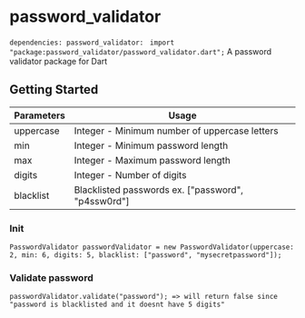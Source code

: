 # password_validator

`dependencies:
    password_validator: `
`import "package:password_validator/password_validator.dart";`
A password validator package for Dart 

## Getting Started

| Parameters  | Usage       |
| ----------- | ----------------- |
| uppercase   | Integer - Minimum number of uppercase letters      |
| min         | Integer - Minimum password length      |
| max         | Integer - Maximum password length |
| digits      | Integer - Number of digits |
| blacklist   | Blacklisted passwords ex. ["password", "p4ssw0rd"] |

### Init 
`PasswordValidator passwordValidator = new PasswordValidator(uppercase: 2, min: 6, digits: 5, blacklist: ["password", "mysecretpassword"]);`

### Validate password
`passwordValidator.validate("password"); => will return false since "password is blacklisted and it doesnt have 5 digits"`
